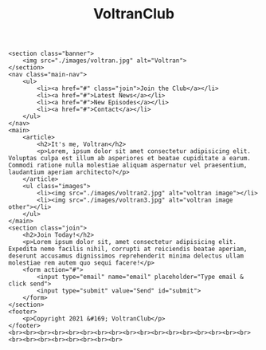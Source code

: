 <!DOCTYPE html>
<html lang="en">
<head>
    <meta charset="UTF-8">
    <meta http-equiv="X-UA-Compatible" content="IE=edge">
    <meta name="viewport" content="width=device-width, initial-scale=1.0">
    <link rel="stylesheet" href="./style.css">
    <title>VoltranClub</title>
</head>
<body>
    <header>
        <h1>VoltranClub</h1>
    </header>

    <section class="banner">
        <img src="./images/voltran.jpg" alt="Voltran">
    </section>
    <nav class="main-nav">
        <ul>
            <li><a href="#" class="join">Join the Club</a></li>
            <li><a href="#">Latest News</a></li>
            <li><a href="#">New Episodes</a></li>
            <li><a href="#">Contact</a></li>
        </ul>        
    </nav>
    <main>
        <article>
            <h2>It's me, Voltran</h2>
            <p>Lorem, ipsum dolor sit amet consectetur adipisicing elit. Voluptas culpa est illum ab asperiores et beatae cupiditate a earum. Commodi ratione nulla molestiae aliquam aspernatur vel praesentium, laudantium aperiam architecto?</p>
        </article>
        <ul class="images">
            <li><img src="./images/voltran2.jpg" alt="voltran image"></li>
            <li><img src="./images/voltran3.jpg" alt="voltran image other"></li>
        </ul>
    </main>
    <section class="join">
        <h2>Join Today!</h2>
        <p>Lorem ipsum dolor sit, amet consectetur adipisicing elit. Expedita nemo facilis nihil, corrupti at reiciendis beatae aperiam, deserunt accusamus dignissimos reprehenderit minima delectus ullam molestiae rem autem quo sequi facere!</p>
        <form action="#">
            <input type="email" name="email" placeholder="Type email & click send">
            <input type="submit" value="Send" id="submit">
        </form>        
    </section>
    <footer>
        <p>Copyright 2021 &#169; VoltranClub</p>
    </footer>
    <br><br><br><br><br><br><br><br><br><br><br><br><br><br><br><br><br><br><br><br><br><br><br><br><br>
</body>
</html>
